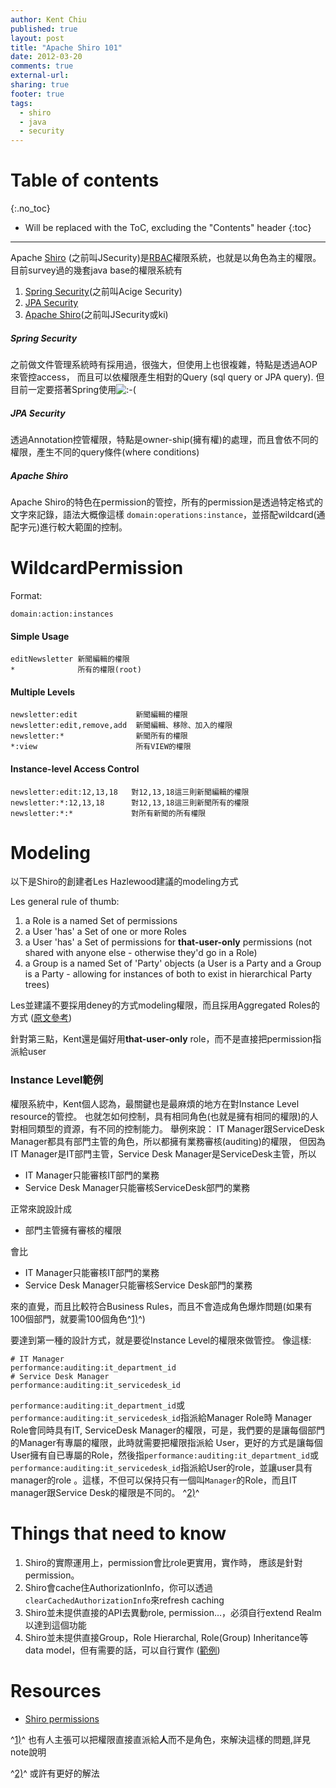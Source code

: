```yaml
---
author: Kent Chiu
published: true
layout: post
title: "Apache Shiro 101"
date: 2012-03-20
comments: true
external-url:
sharing: true
footer: true
tags:
  - shiro
  - java
  - security
---
```


# Table of contents
{:.no_toc}

* Will be replaced with the ToC, excluding the "Contents" header
{:toc}

----------------------------------------------------------------




Apache [Shiro](http://shiro.apache.org/ "http://shiro.apache.org/")
(之前叫JSecurity)是[RBAC](http://en.wikipedia.org/wiki/Role-based_access_control "http://en.wikipedia.org/wiki/Role-based_access_control")權限系統，也就是以角色為主的權限。
目前survey過的幾套java base的權限系統有

1.  [Spring
    Security](http://static.springsource.org/spring-security/site/index.html "http://static.springsource.org/spring-security/site/index.html")(之前叫Acige
    Security)
2.  [JPA
    Security](http://jpasecurity.sourceforge.net/ "http://jpasecurity.sourceforge.net/")
3.  [Apache
    Shiro](http://incubator.apache.org/shiro/index.html "http://incubator.apache.org/shiro/index.html")(之前叫JSecurity或ki)

##### Spring Security

之前做文件管理系統時有採用過，很強大，但使用上也很複雜，特點是透過AOP來管控access，
而且可以依權限產生相對的Query (sql query or JPA query).
但目前一定要搭著Spring使用![:-(](http://wiki.kent-chiu.com/lib/images/smileys/icon_sad.gif)

##### JPA Security

透過Annotation控管權限，特點是owner-ship(擁有權)的處理，而且會依不同的權限，產生不同的query條件(where
conditions)

##### Apache Shiro

Apache
Shiro的特色在permission的管控，所有的permission是透過特定格式的文字來記錄，語法大概像這樣
`domain:operations:instance`，並搭配wildcard(通配字元)進行較大範圍的控制。

WildcardPermission
==================

Format:


```
domain:action:instances

```

#### Simple Usage


```
editNewsletter 新聞編輯的權限
*              所有的權限(root)

```

#### Multiple Levels


```
newsletter:edit             新聞編輯的權限
newsletter:edit,remove,add  新聞編輯、移除、加入的權限
newsletter:*                新聞所有的權限
*:view                      所有VIEW的權限

```

#### Instance-level Access Control


```
newsletter:edit:12,13,18   對12,13,18這三則新聞編輯的權限
newsletter:*:12,13,18      對12,13,18這三則新聞所有的權限
newsletter:*:*             對所有新聞的所有權限

```

Modeling
========

以下是Shiro的創建者Les Hazlewood建議的modeling方式

Les general rule of thumb:

1.  a Role is a named Set of permissions
2.  a User 'has' a Set of one or more Roles
3.  a User 'has' a Set of permissions for **that-user-only** permissions
    (not shared with anyone else - otherwise they'd go in a Role)
4.  a Group is a named Set of 'Party' objects (a User is a Party and a
    Group is a Party - allowing for instances of both to exist in
    hierarchical Party trees)

Les並建議不要採用deney的方式modeling權限，而且採用Aggregated Roles的方式
([原文參考](http://shiro-user.582556.n2.nabble.com/Permission-Implementation-td3554707.html#a3554707 "http://shiro-user.582556.n2.nabble.com/Permission-Implementation-td3554707.html#a3554707"))

針對第三點，Kent還是偏好用**that-user-only**
role，而不是直接把permission指派給user

### Instance Level範例

權限系統中，Kent個人認為，最關鍵也是最麻煩的地方在對Instance Level
resource的管控。
也就怎如何控制，具有相同角色(也就是擁有相同的權限)的人對相同類型的資源，有不同的控制能力。
舉例來說： IT Manager跟ServiceDesk
Manager都具有部門主管的角色，所以都擁有業務審核(auditing)的權限，
但因為IT Manager是IT部門主管，Service Desk
Manager是ServiceDesk主管，所以

-   IT Manager只能審核IT部門的業務
-   Service Desk Manager只能審核ServiceDesk部門的業務

正常來說設計成

-   部門主管擁有審核的權限

會比

-   IT Manager只能審核IT部門的業務
-   Service Desk Manager只能審核Service Desk部門的業務

來的直覺，而且比較符合Business
Rules，而且不會造成角色爆炸問題(如果有100個部門，就要需100個角色^[1)](#fn__1)^)

要達到第一種的設計方式，就是要從Instance Level的權限來做管控。 像這樣:


```
# IT Manager
performance:auditing:it_department_id
# Service Desk Manager
performance:auditing:it_servicedesk_id

```

`performance:auditing:it_department_id`或`performance:auditing:it_servicedesk_id`指派給Manager
Role時 Manager Role會同時具有IT, ServiceDesk
Manager的權限，可是，我們要的是讓每個部門的Manager有專屬的權限，此時就需要把權限指派給
User，更好的方式是讓每個User擁有自已專屬的Role，然後指`performance:auditing:it_department_id`或`performance:auditing:it_servicedesk_id`指派給User的role，並讓user具有manager的role
。這樣，不但可以保持只有一個叫`Manager`的Role，而且IT manager跟Service
Desk的權限是不同的。 ^[2)](#fn__2)^

Things that need to know
========================

1.  Shiro的實際運用上，permission會比role更實用，實作時，
    應該是針對permission。
2.  Shiro會cache住AuthorizationInfo，你可以透過`clearCachedAuthorizationInfo`來refresh
    caching
3.  Shiro並未提供直接的API去異動role, permission…，必須自行extend
    Realm以達到這個功能
4.  Shiro並未提供直接Group，Role Hierarchal, Role(Group)
    Inheritance等data model，但有需要的話，可以自行實作
    ([範例](http://shiro-user.582556.n2.nabble.com/Privilages-inheritance-in-groups-td3253048.html#a3253048 "http://shiro-user.582556.n2.nabble.com/Privilages-inheritance-in-groups-td3253048.html#a3253048"))

Resources
=========

-   [Shiro
    permissions](http://incubator.apache.org/shiro/permissions.html "http://incubator.apache.org/shiro/permissions.html")





^[1)](#fnt__1)^
也有人主張可以把權限直接直派給**人**而不是角色，來解決這樣的問題,詳見note說明

^[2)](#fnt__2)^ 或許有更好的解法